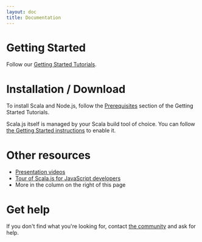 ```yaml
---
layout: doc
title: Documentation
---
```


# Getting Started

Follow our [Getting Started Tutorials](tutorial/).

# Installation / Download

To install Scala and Node.js, follow the [Prerequisites](tutorial/#prerequisites) section of the Getting Started Tutorials.

Scala.js itself is managed by your Scala build tool of choice.
You can follow [the Getting Started instructions](tutorial/scalajs-vite.html#introducing-scalajs) to enable it.

# Other resources

* [Presentation videos](../community/presentations.html)
* [Tour of Scala.js for JavaScript developers](sjs-for-js/)
* More in the column on the right of this page

# Get help

If you don't find what you're looking for, contact
[the community](../community/) and ask for help.
